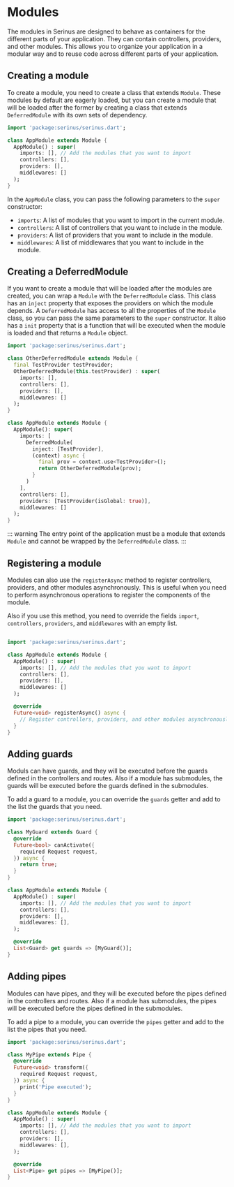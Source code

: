 # Modules

The modules in Serinus are designed to behave as containers for the different parts of your application. They can contain controllers, providers, and other modules. This allows you to organize your application in a modular way and to reuse code across different parts of your application.

## Creating a module

To create a module, you need to create a class that extends `Module`. These modules by default are eagerly loaded, but you can create a module that will be loaded after the former by creating a class that extends `DeferredModule` with its own sets of dependency.

```dart
import 'package:serinus/serinus.dart';

class AppModule extends Module {
  AppModule() : super(
    imports: [], // Add the modules that you want to import
    controllers: [],
    providers: [],
    middlewares: []
  );
}
```

In the `AppModule` class, you can pass the following parameters to the `super` constructor:

- `imports`: A list of modules that you want to import in the current module.
- `controllers`: A list of controllers that you want to include in the module.
- `providers`: A list of providers that you want to include in the module.
- `middlewares`: A list of middlewares that you want to include in the module.

## Creating a DeferredModule

If you want to create a module that will be loaded after the modules are created, you can wrap a `Module` with the `DeferredModule` class.
This class has an `inject` property that exposes the providers on which the module depends.
A `DeferredModule` has access to all the properties of the `Module` class, so you can pass the same parameters to the `super` constructor.
It also has a `init` property that is a function that will be executed when the module is loaded and that returns a `Module` object.

```dart
import 'package:serinus/serinus.dart';

class OtherDeferredModule extends Module {
  final TestProvider testProvider;
  OtherDeferredModule(this.testProvider) : super(
    imports: [],
    controllers: [],
    providers: [],
    middlewares: []
  );
}

class AppModule extends Module {
  AppModule(): super(
    imports: [
      DeferredModule(
        inject: [TestProvider],
        (context) async {
          final prov = context.use<TestProvider>();
          return OtherDeferredModule(prov);
        }
      )
    ],
    controllers: [],
    providers: [TestProvider(isGlobal: true)],
    middlewares: []
  );
}
```

::: warning
The entry point of the application must be a module that extends `Module` and cannot be wrapped by the `DeferredModule` class.
:::

## Registering a module

Modules can also use the `registerAsync` method to register controllers, providers, and other modules asynchronously. This is useful when you need to perform asynchronous operations to register the components of the module.

Also if you use this method, you need to override the fields `import`, `controllers`, `providers`, and `middlewares` with an empty list.

```dart

import 'package:serinus/serinus.dart';

class AppModule extends Module {
  AppModule() : super(
    imports: [], // Add the modules that you want to import
    controllers: [],
    providers: [],
    middlewares: []
  );

  @override
  Future<void> registerAsync() async {
    // Register controllers, providers, and other modules asynchronously
  }
}
```

## Adding guards

Moduls can have guards, and they will be executed before the guards defined in the controllers and routes.
Also if a module has submodules, the guards will be executed before the guards defined in the submodules.

To add a guard to a module, you can override the `guards` getter and add to the list the guards that you need.

```dart
import 'package:serinus/serinus.dart';

class MyGuard extends Guard {
  @override
  Future<bool> canActivate({
    required Request request,
  }) async {
    return true;
  }
}

class AppModule extends Module {
  AppModule() : super(
    imports: [], // Add the modules that you want to import
    controllers: [],
    providers: [],
    middlewares: [],
  );

  @override
  List<Guard> get guards => [MyGuard()];
}
```

## Adding pipes

Modules can have pipes, and they will be executed before the pipes defined in the controllers and routes.
Also if a module has submodules, the pipes will be executed before the pipes defined in the submodules.

To add a pipe to a module, you can override the `pipes` getter and add to the list the pipes that you need.

```dart
import 'package:serinus/serinus.dart';

class MyPipe extends Pipe {
  @override
  Future<void> transform({
    required Request request,
  }) async {
    print('Pipe executed');
  }
}

class AppModule extends Module {
  AppModule() : super(
    imports: [], // Add the modules that you want to import
    controllers: [],
    providers: [],
    middlewares: [],
  );

  @override
  List<Pipe> get pipes => [MyPipe()];
}
```
